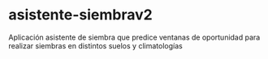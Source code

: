 # asistente-siembrav2
Aplicación asistente de siembra que predice ventanas de oportunidad para realizar siembras en distintos suelos y climatologías
